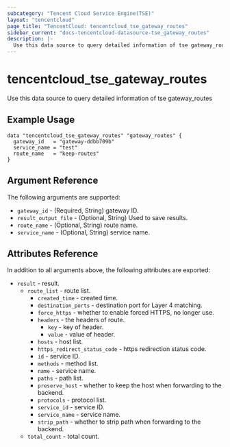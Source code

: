 ```yaml
---
subcategory: "Tencent Cloud Service Engine(TSE)"
layout: "tencentcloud"
page_title: "TencentCloud: tencentcloud_tse_gateway_routes"
sidebar_current: "docs-tencentcloud-datasource-tse_gateway_routes"
description: |-
  Use this data source to query detailed information of tse gateway_routes
---
```


# tencentcloud_tse_gateway_routes

Use this data source to query detailed information of tse gateway_routes

## Example Usage

```hcl
data "tencentcloud_tse_gateway_routes" "gateway_routes" {
  gateway_id   = "gateway-ddbb709b"
  service_name = "test"
  route_name   = "keep-routes"
}
```

## Argument Reference

The following arguments are supported:

* `gateway_id` - (Required, String) gateway ID.
* `result_output_file` - (Optional, String) Used to save results.
* `route_name` - (Optional, String) route name.
* `service_name` - (Optional, String) service name.

## Attributes Reference

In addition to all arguments above, the following attributes are exported:

* `result` - result.
  * `route_list` - route list.
    * `created_time` - created time.
    * `destination_ports` - destination port for Layer 4 matching.
    * `force_https` - whether to enable forced HTTPS, no longer use.
    * `headers` - the headers of route.
      * `key` - key of header.
      * `value` - value of header.
    * `hosts` - host list.
    * `https_redirect_status_code` - https redirection status code.
    * `id` - service ID.
    * `methods` - method list.
    * `name` - service name.
    * `paths` - path list.
    * `preserve_host` - whether to keep the host when forwarding to the backend.
    * `protocols` - protocol list.
    * `service_id` - service ID.
    * `service_name` - service name.
    * `strip_path` - whether to strip path when forwarding to the backend.
  * `total_count` - total count.



